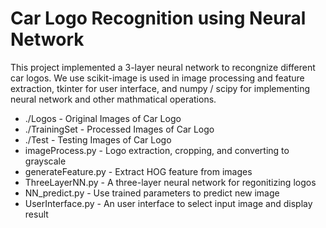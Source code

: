 # Car Logo Recognition using Neural Network
This project implemented a 3-layer neural network to recongnize different car logos. We use scikit-image is used in image processing and feature extraction, tkinter for user interface, and numpy / scipy for implementing neural network and other mathmatical operations.

- ./Logos - Original Images of Car Logo
- ./TrainingSet - Processed Images of Car Logo
- ./Test - Testing Images of Car Logo
- imageProcess.py - Logo extraction, cropping, and converting to grayscale
- generateFeature.py - Extract HOG feature from images
- ThreeLayerNN.py - A three-layer neural network for regonitizing logos
- NN_predict.py - Use trained parameters to predict new image
- UserInterface.py - An user interface to select input image and display result